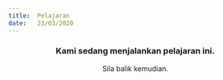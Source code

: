 ```yaml
---
title:  Pelajaran
date:   23/03/2020
---
```


### <center>Kami sedang menjalankan pelajaran ini.</center>
<center>Sila balik kemudian.</center>